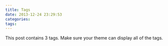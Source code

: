 ```yaml
---
title: Tags
date: 2013-12-24 23:29:53
categories:
tags:
---
```


This post contains 3 tags. Make sure your theme can display all of the tags.
